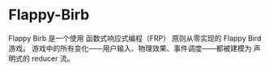 # Flappy-Birb
Flappy Birb 是一个使用 函数式响应式编程（FRP） 原则从零实现的 Flappy Bird 游戏。 游戏中的所有变化——用户输入、物理效果、事件调度——都被建模为 声明式的 reducer 流。
